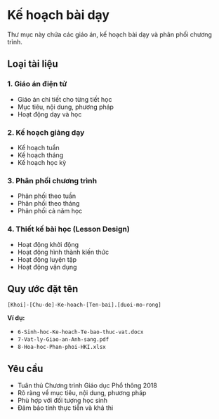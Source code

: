 # Kế hoạch bài dạy

Thư mục này chứa các giáo án, kế hoạch bài dạy và phân phối chương trình.

## Loại tài liệu

### 1. Giáo án điện tử
- Giáo án chi tiết cho từng tiết học
- Mục tiêu, nội dung, phương pháp
- Hoạt động dạy và học

### 2. Kế hoạch giảng dạy
- Kế hoạch tuần
- Kế hoạch tháng
- Kế hoạch học kỳ

### 3. Phân phối chương trình
- Phân phối theo tuần
- Phân phối theo tháng
- Phân phối cả năm học

### 4. Thiết kế bài học (Lesson Design)
- Hoạt động khởi động
- Hoạt động hình thành kiến thức
- Hoạt động luyện tập
- Hoạt động vận dụng

## Quy ước đặt tên

```
[Khoi]-[Chu-de]-Ke-hoach-[Ten-bai].[duoi-mo-rong]
```

**Ví dụ:**
- `6-Sinh-hoc-Ke-hoach-Te-bao-thuc-vat.docx`
- `7-Vat-ly-Giao-an-Anh-sang.pdf`
- `8-Hoa-hoc-Phan-phoi-HKI.xlsx`

## Yêu cầu

- Tuân thủ Chương trình Giáo dục Phổ thông 2018
- Rõ ràng về mục tiêu, nội dung, phương pháp
- Phù hợp với đối tượng học sinh
- Đảm bảo tính thực tiễn và khả thi
